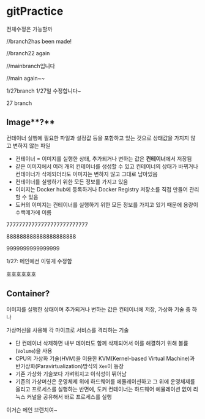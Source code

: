 # gitPractice

전체수정은 가능할까




//branch2has been made!

//branch22 again

//mainbranch입니다

//main again~~

1/27branch
1/27일 수정합니다~



27 branch

## Image**?**

컨테이너 실행에 필요한 파일과 설정값 등을 포함하고 있는 것으로 상태값을 가지지 않고 변하지 않는 파일

- 컨테이너 = 이미지를 실행한 상태, 추가되거나 변하는 값은 **컨테이너**에서 저장됨
- 같은 이미지에서 여러 개의 컨테이너를 생성할 수 있고 컨테이너의 상태가 바뀌거나 컨테이너가 삭제되더라도 이미지는 변하지 않고 그대로 남아있음
- 컨테이너를 실행하기 위한 모든 정보를 가지고 있음
- 이미지는 Docker hub에 등록하거나 Docker Registry 저장소를 직접 만들어 관리할 수 있음
- 도커의 이미지는 컨테이너를 실행하기 위한 모든 정보를 가지고 있기 때문에 용량이 수백메가에 이름

77777777777777777777777777

888888888888888888888



9999999999999999



1/27: 메인에선 이렇게 수정함

호호호호호호



## **Container?**

이미지를 실행한 상태이며 추가되거나 변하는 값은 컨테이너에 저장, 가상화 기술 중 하나

가상머신을 사용해 각 마이크로 서비스를 격리하는 기술

- 단 컨테이너 삭제하면 내부 데이터도 함께 삭제되어서 이를 해결하기 위해 볼륨(`Volume`)을 사용
- CPU의 가상화 기술(HVM)을 이용한 KVM(Kernel-based Virtual Machine)과 반가상화(Paravirtualization)방식의 `Xen`이 등장
- 기존 가상화 기술보다 가벼워지고 이식성이 뛰어남
- 기존의 가상머신은 운영체제 위에 하드웨어를 에뮬레이션하고 그 위에 운영체제를 올리고 프로세스를 실행하는 반면에, 도커 컨테이너는 하드웨어 에뮬레이션 없이 리눅스 커널을 공유해서 바로 프로세스를 실행













이거슨 메인 브랜치여~

